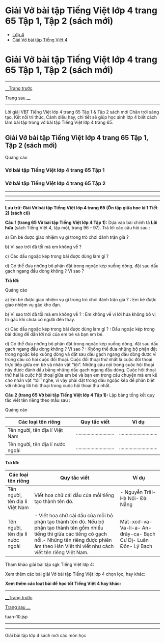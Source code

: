 # Giải Vở bài tập Tiếng Việt lớp 4 trang 65 Tập 1, Tập 2 (sách mới)

  * [Lớp 4](https://vietjack.com/series/lop-4.jsp)
  * [Giải Vở bài tập Tiếng Việt 4](https://vietjack.com/giai-vo-bai-tap-tieng-viet-4/index.jsp)



# Giải Vở bài tập Tiếng Việt lớp 4 trang 65 Tập 1, Tập 2 (sách mới)

* * *

[__Trang trước](https://vietjack.com/giai-vo-bai-tap-tieng-viet-4/tuan-10.jsp)

[Trang sau __](https://vietjack.com/giai-vo-bai-tap-tieng-viet-4/tuan-10.jsp)

* * *

Lời giải VBT Tiếng Việt lớp 4 trang 65 Tập 1 & Tập 2 sách mới Chân trời sáng tạo, Kết nối tri thức, Cánh diều hay, chi tiết sẽ giúp học sinh lớp 4 biết cách làm bài tập trong vở bài tập Tiếng Việt lớp 4 trang 65.

## Giải Vở bài tập Tiếng Việt lớp 4 trang 65 Tập 1, Tập 2 (sách mới)

Quảng cáo

### **Vở bài tập Tiếng Việt lớp 4 trang 65 Tập 1**

### **Vở bài tập Tiếng Việt lớp 4 trang 65 Tập 2**

* * *

* * *

* * *

**Lưu trữ: Giải Vở bài tập Tiếng Việt lớp 4 trang 65 (Ôn tập giữa học kì 1 Tiết 2) (sách cũ)**

**Câu 1 (trang 65 Vở bài tập Tiếng Việt lớp 4 Tập 1):** Dựa vào bài chính tả **Lời hứa** (sách Tiếng Việt 4, tập một, trang 96 - 97). Trả lời các câu hỏi sau :

a) Em bé được giao nhiệm vụ gì trong trò chơi đánh trận giả ?

b) Vì sao trời đã tối mà em không về ?

c) Các dấu ngoặc kép trong bài được dùng làm gì ?

d) Có thể đưa những bộ phận đặt trong ngoặc kép xuống dòng, đặt sau dấu gạch ngang đầu dòng không ? Vì sao ?

**Trả lời:**

Quảng cáo

a) Em bé được giao nhiệm vụ gì trong trò chơi đánh trận giả ? : Em bé được giao nhiệm vụ gác kho đạn. 

b) Vì sao trời đã tối mà em không về ? : Em không về vì lời hứa không bỏ vị trí gác khi chưa có người đến thay.

c) Các dấu ngoặc kép trong bài được dùng làm gì ? : Dấu ngoặc kép trong bài dùng để dẫn lời nói của em bé và bạn em bé. 

d) Có thể đưa những bộ phận đặt trong ngoặc kép xuống dòng, đặt sau dấu gạch ngang đầu dòng không ? Vì sao ? : Không thể đưa những bộ phận đặt trong ngoặc kép xuống dòng và đặt sau dấu gạch ngang đầu dòng được vì trong câu có hai cuộc đối thoại. Cuộc đối thoại thứ nhất là cuộc đối thoại trực tiếp giữa em bé và nhân vật “tôi”. Những câu nói trong cuộc hội thoại này được đánh dấu bằng những dấu gạch ngang đầu dòng. Cuộc hội thoại thứ hai là cuộc hội thoại giữa em bé và bạn em trong câu chuyện mà em kể cho nhân vật “tôi’’ nghe, vì vậy phải đặt trong dấu ngoặc kép để phân biệt với những lời hội thoại trong cuộc hội thoại thứ nhất.

**Câu 2 (trang 65 Vở bài tập Tiếng Việt lớp 4 Tập 1):** Lập bảng tổng kết quy tắc viết tên riêng theo mẫu sau :

Quảng cáo

Các loại tên riêng|  Quy tắc viết|  Ví dụ  
---|---|---  
Tên người, tên địa lí Việt Nam|  .............................|  .............................  
Tên người, tên địa lí nước ngoài|  .............................|  .............................  
  
**Trả lời:**

Các loại tên riêng|  Quy tắc viết|  Ví dụ  
---|---|---  
Tên người, tên địa lí Việt Nam|  Viết hoa chữ cái đầu của mỗi tiếng tạo thành tên đó.|  \- Nguyễn Trãi\- Hà Nội\- Đà Nẵng  
Tên người, tên địa lí nước ngoài|  \- Viết hoa chữ cái đầu của mỗi bộ phận tạo thành tên đó. Nếu bộ phận tạo thành tên gồm nhiều tiếng thì giữa các tiếng có gạch nối.\- Những tên riêng được phiên âm theo Hán Việt thì viết như cách viết tên riêng Việt Nam.|  Mát-xcơ-va\- Va-li-a\- An-đrây-ca\- Bạch Cư Dị\- Luân Đôn\- Lý Bạch  
  
Tham khảo giải bài tập sgk Tiếng Việt lớp 4:

Xem thêm các bài giải Vở bài tập Tiếng Việt lớp 4 chọn lọc, hay khác:

**Xem thêm các loạt bài để học tốt Tiếng Việt 4 hay khác:**

* * *

[__Trang trước](https://vietjack.com/giai-vo-bai-tap-tieng-viet-4/tuan-10.jsp)

[Trang sau __](https://vietjack.com/giai-vo-bai-tap-tieng-viet-4/tuan-10.jsp)

tuan-10.jsp

* * *

* * *

Giải bài tập lớp 4 sách mới các môn học
